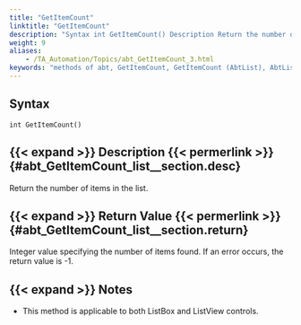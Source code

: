 ```yaml
--- 
title: "GetItemCount"
linktitle: "GetItemCount"
description: "Syntax int GetItemCount() Description Return the number of items in the list. Return Value Integer value specifying the number of items found . If an error occurs, the return value is -1 . Notes This ..."
weight: 9
aliases: 
    - /TA_Automation/Topics/abt_GetItemCount_3.html
keywords: "methods of abt, GetItemCount, GetItemCount (AbtList), AbtList, getitemcount, abtlist getitemcount, get number of items in list, obtain count of items in list, how many items in list"
---
```


## Syntax

`int GetItemCount()`

## {{< expand >}} Description {{< permerlink >}} {#abt_GetItemCount_list__section.desc} 

Return the number of items in the list.

## {{< expand >}} Return Value {{< permerlink >}} {#abt_GetItemCount_list__section.return} 

Integer value specifying the number of items found. If an error occurs, the return value is -1.

## {{< expand >}} Notes

-   This method is applicable to both ListBox and ListView controls.




